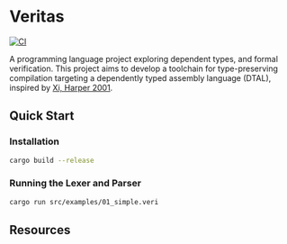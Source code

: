 # Veritas

[![CI](https://github.com/Athena-E/veritas/actions/workflows/ci.yml/badge.svg)](https://github.com/Athena-E/veritas/actions/workflows/ci.yml)

A programming language project exploring dependent types, and formal verification. This project aims to develop a toolchain for type-preserving compilation targeting a dependently typed assembly language (DTAL), inspired by [Xi, Harper 2001](https://personal.utdallas.edu/~hamlen/Papers/xi2001dtal.pdf).

## Quick Start

### Installation

```bash
cargo build --release
```

### Running the Lexer and Parser

```bash
cargo run src/examples/01_simple.veri
```

## Resources
